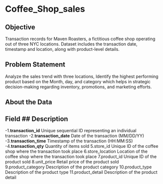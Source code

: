 # Coffee_Shop_sales
## Objective
Transaction records for Maven Roasters, a fictitious coffee shop operating out of three NYC locations. Dataset includes the transaction date, timestamp and location, along with product-level details.
## Problem Statement
Analyze the sales trend with three locations, Identify the highest performing product based on the Month, day, and category which helps in strategic decision-making regarding inventory, promotions, and marketing efforts.

## About the Data
## Field 	          ## Description
-1.**transaction_id**	  Unique sequential ID representing an individual transaction
-2.**transaction_date**	Date of the transaction (MM/DD/YY)
-3.**transaction_time**	Timestamp of the transaction (HH:MM:SS)
-4.**transaction_qty**	  Quantity of items sold
5.store_id	        Unique ID of the coffee shop where the transaction took place
6.store_location	  Location of the coffee shop where the transaction took place
7.product_id	      Unique ID of the product sold
8.unit_price	      Retail price of the product sold
9.product_category	Description of the product category
10.product_type	    Description of the product type
11.product_detail	  Description of the product detail

